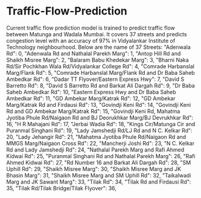 # Traffic-Flow-Prediction
Current traffic flow prediction model is trained to predict traffic flow between Matunga and Wadala Mumbai. It covers 37 streets and predicts congestion level with an accuracy of 97% in Vidyalankar Institute of Technology neighbourhood.
Below are the name of 37 Streets:
    "Adenwala Rd": 0,
    "Adenwala Rd and Nathalal Parekh Marg": 1,
    "Antop Hill Rd and Shaikh Misree Marg": 2,
    "Balaram Babu Khedekar Marg": 3,
    "Bharni Naka Rd/Sir Pochkhan Wala Rd/Vidyalankar College Rd": 4,
    "Comrade Harbanslal Marg/Flank Rd": 5,
    "Comrade Harbanslal Marg/Flank Rd and Dr Baba Saheb Ambedkar Rd": 6,
    "Dadar TT Flyover/Eastern Express Hwy": 7,
    "David S Barretto Rd": 8,
    "David S Barretto Rd and Barkat Ali Dargah Rd": 9,
    "Dr Baba Saheb Ambedkar Rd": 10,
    "Eastern Express Hwy and Dr Baba Saheb Ambedkar Rd": 11,
    "GD Ambekar Marg/Katrak Rd": 12,
    "GD Ambekar Marg/Katrak Rd and Firdausi Rd": 13,
    "Govindji Keni Rd": 14,
    "Govindji Keni Rd and GD Ambekar Marg/Katrak Rd": 15,
    "Govindji Keni Rd, Mahatma Jyotiba Phule Rd/Naigaon Rd and BJ Deorukhkar Marg/BJ Devrukhkar Rd": 16,
    "H R Mahajani Rd": 17,
    "Jerbai Wadia Rd": 18,
    "Kings Cir/Matunga Cir and Puranmal Singhani Rd": 19,
    "Lady Jamshedji Rd/LJ Rd and N C. Kelkar Rd": 20,
    "Lady Jehangir Rd": 21,
    "Mahatma Jyotiba Phule Rd/Naigaon Rd and MMGS Marg/Naigaon Cross Rd": 22,
    "Mancherji Joshi Rd": 23,
    "N C. Kelkar Rd and Lady Jamshedji Rd": 24,
    "Nathalal Parekh Marg and Rafi Ahmed Kidwai Rd": 25,
    "Puranmal Singhani Rd and Nathalal Parekh Marg": 26,
    "Rafi Ahmed Kidwai Rd": 27,
    "Rd Number 16 and Barkat Ali Dargah Rd": 28,
    "SM Uphill Rd": 29,
    "Shaikh Misree Marg": 30,
    "Shaikh Misree Marg and JK Bhasin Marg": 31,
    "Shaikh Misree Marg and SM Uphill Rd": 32,
    "Taikalwadi Marg and JK Sawant Marg": 33,
    "Tilak Rd": 34,
    "Tilak Rd and Firdausi Rd": 35,
    "Tilak Rd/Tilak Bridge/Tilak Flyover": 36,




